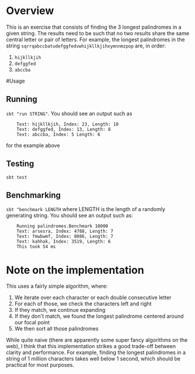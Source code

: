 # Overview
This is an exercise that consists of finding the 3 longest palindromes in a given string. The results need to be such that no two results share the same central letter or pair of letters.
For example, the longest palindromes in the string `sqrrqabccbatudefggfedvwhijkllkjihxymnnmzpop` are, in order:

1. `hijkllkjih`
1. `defggfed`
1. `abccba`

#Usage

## Running

`sbt "run STRING"`. You should see an output such as

```
    Text: hijkllkjih, Index: 23, Length: 10
    Text: defggfed, Index: 13, Length: 8
    Text: abccba, Index: 5 Length: 6
```

for the example above

## Testing

`sbt test`

## Benchmarking

`sbt "benchmark LENGTH` where LENGTH is the length of a randomly generating string. You should see an output such as:

```
    Running palindromes.Benchmark 10000
    Text: arsesra, Index: 4788, Length: 7
    Text: fmwbwmf, Index: 8086, Length: 7
    Text: kahhak, Index: 3519, Length: 6
    This took 54 ms
```

# Note on the implementation

This uses a fairly simple algorithm, where:

1. We iterate over each character or each double consecutive letter
1. For each of those, we check the characters left and right
1. If they match, we continue expanding
1. If they don't match, we found the longest palindrome centered around our focal point
1. We then sort all those palindromes

While quite naive (there are apparently some super fancy algorithms on the web), I think that this implementation strikes a good trade-off between clarity and performance. For example, finding the longest palindromes in a string of 1 million characters takes well below 1 second, which should be practical for most purposes.
